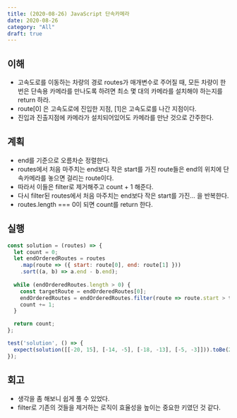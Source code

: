 ```yaml
---
title: (2020-08-26) JavaScript 단속카메라
date: 2020-08-26
category: "All"
draft: true
---
```


## 이해

- 고속도로를 이동하는 차량의 경로 routes가 매개변수로 주어질 때, 모든 차량이 한 번은 단속용 카메라를 만나도록 하려면 최소 몇 대의 카메라를 설치해야 하는지를 return 하라.
- route[0] 은 고속도로에 진입한 지점, [1]은 고속도로를 나간 지점이다.
- 진입과 진출지점에 카메라가 설치되어있어도 카메라를 만난 것으로 간주한다.

## 계획

- end를 기준으로 오름차순 정렬한다.
- routes에서 처음 마주치는 end보다 작은 start를 가진 route들은 end의 위치에 단속카메라를 놓으면 걸리는 route이다.
- 따라서 이들은 filter로 제거해주고 count + 1 해준다.
- 다시 filter된 routes에서 처음 마주치는 end보다 작은 start를 가진... 을 반복한다.
- routes.length === 0이 되면 count를 return 한다.

## 실행

```javascript
const solution = (routes) => {
  let count = 0;
  let endOrderedRoutes = routes
    .map(route => ({ start: route[0], end: route[1] }))
    .sort((a, b) => a.end - b.end);
  
  while (endOrderedRoutes.length > 0) {
    const targetRoute = endOrderedRoutes[0];
    endOrderedRoutes = endOrderedRoutes.filter(route => route.start > targetRoute.end);
    count += 1;
  }

  return count;
};

test('solution', () => {
  expect(solution([[-20, 15], [-14, -5], [-18, -13], [-5, -3]])).toBe(2);
});
```

## 회고

- 생각을 좀 해보니 쉽게 풀 수 있었다.
- filter로 기존의 것들을 제거하는 로직이 효율성을 높이는 중요한 키였던 것 같다.
